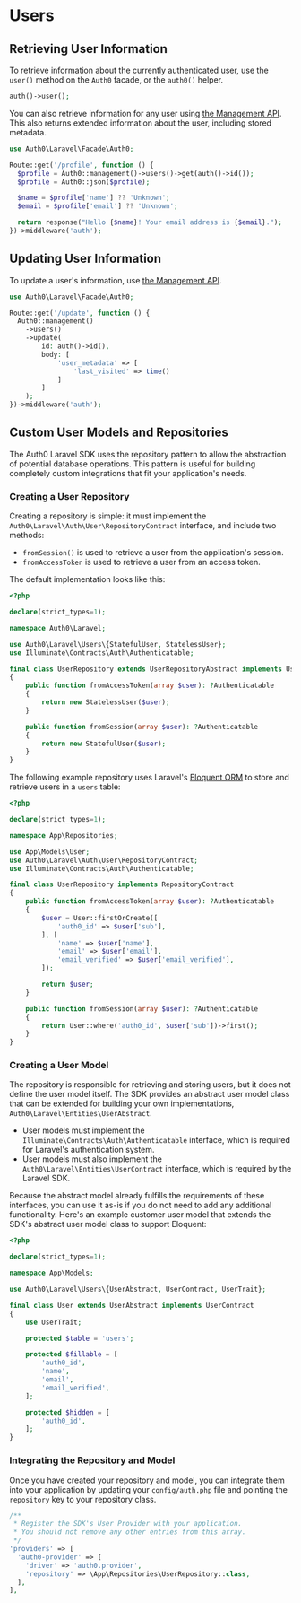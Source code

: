 # Users

## Retrieving User Information

To retrieve information about the currently authenticated user, use the `user()` method on the `Auth0` facade, or the `auth0()` helper.

```php
auth()->user();
```

You can also retrieve information for any user using [the Management API](./Management.md). This also returns extended information about the user, including stored metadata.

```php
use Auth0\Laravel\Facade\Auth0;

Route::get('/profile', function () {
  $profile = Auth0::management()->users()->get(auth()->id());
  $profile = Auth0::json($profile);

  $name = $profile['name'] ?? 'Unknown';
  $email = $profile['email'] ?? 'Unknown';

  return response("Hello {$name}! Your email address is {$email}.");
})->middleware('auth');
```

## Updating User Information

To update a user's information, use [the Management API](./Management.md).

```php
use Auth0\Laravel\Facade\Auth0;

Route::get('/update', function () {
  Auth0::management()
    ->users()
    ->update(
        id: auth()->id(),
        body: [
            'user_metadata' => [
                'last_visited' => time()
            ]
        ]
    );
})->middleware('auth');
```

## Custom User Models and Repositories

The Auth0 Laravel SDK uses the repository pattern to allow the abstraction of potential database operations. This pattern is useful for building completely custom integrations that fit your application's needs.

### Creating a User Repository

Creating a repository is simple: it must implement the `Auth0\Laravel\Auth\User\RepositoryContract` interface, and include two methods:

- `fromSession()` is used to retrieve a user from the application's session.
- `fromAccessToken` is used to retrieve a user from an access token.

The default implementation looks like this:

```php
<?php

declare(strict_types=1);

namespace Auth0\Laravel;

use Auth0\Laravel\Users\{StatefulUser, StatelessUser};
use Illuminate\Contracts\Auth\Authenticatable;

final class UserRepository extends UserRepositoryAbstract implements UserRepositoryContract
{
    public function fromAccessToken(array $user): ?Authenticatable
    {
        return new StatelessUser($user);
    }

    public function fromSession(array $user): ?Authenticatable
    {
        return new StatefulUser($user);
    }
}
```

The following example repository uses Laravel's [Eloquent ORM](https://laravel.com/docs/eloquent) to store and retrieve users in a `users` table:

```php
<?php

declare(strict_types=1);

namespace App\Repositories;

use App\Models\User;
use Auth0\Laravel\Auth\User\RepositoryContract;
use Illuminate\Contracts\Auth\Authenticatable;

final class UserRepository implements RepositoryContract
{
    public function fromAccessToken(array $user): ?Authenticatable
    {
        $user = User::firstOrCreate([
            'auth0_id' => $user['sub'],
        ], [
            'name' => $user['name'],
            'email' => $user['email'],
            'email_verified' => $user['email_verified'],
        ]);

        return $user;
    }

    public function fromSession(array $user): ?Authenticatable
    {
        return User::where('auth0_id', $user['sub'])->first();
    }
}
```

### Creating a User Model

The repository is responsible for retrieving and storing users, but it does not define the user model itself. The SDK provides an abstract user model class that can be extended for building your own implementations, `Auth0\Laravel\Entities\UserAbstract`.

- User models must implement the `Illuminate\Contracts\Auth\Authenticatable` interface, which is required for Laravel's authentication system.
- User models must also implement the `Auth0\Laravel\Entities\UserContract` interface, which is required by the Laravel SDK.

Because the abstract model already fulfills the requirements of these interfaces, you can use it as-is if you do not need to add any additional functionality. Here's an example customer user model that extends the SDK's abstract user model class to support Eloquent:

```php
<?php

declare(strict_types=1);

namespace App\Models;

use Auth0\Laravel\Users\{UserAbstract, UserContract, UserTrait};

final class User extends UserAbstract implements UserContract
{
    use UserTrait;

    protected $table = 'users';

    protected $fillable = [
        'auth0_id',
        'name',
        'email',
        'email_verified',
    ];

    protected $hidden = [
        'auth0_id',
    ];
}
```

### Integrating the Repository and Model

Once you have created your repository and model, you can integrate them into your application by updating your `config/auth.php` file and pointing the `repository` key to your repository class.

```php
/**
 * Register the SDK's User Provider with your application.
 * You should not remove any other entries from this array.
 */
'providers' => [
  'auth0-provider' => [
    'driver' => 'auth0.provider',
    'repository' => \App\Repositories\UserRepository::class,
  ],
],
